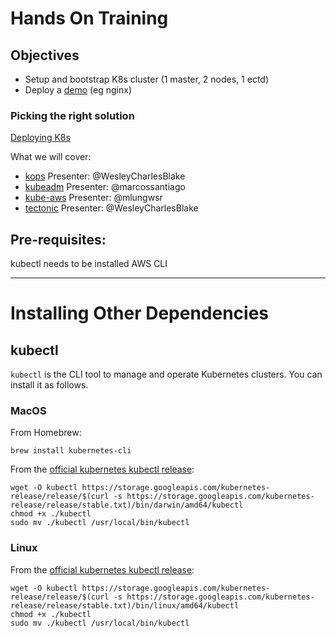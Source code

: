 # Hands On Training

## Objectives
-  Setup and bootstrap K8s cluster (1 master, 2 nodes, 1 ectd)
-  Deploy a [demo](https://github.com/WesleyCharlesBlake/k8s-demo) (eg nginx)

### Picking the right solution

[Deploying K8s](https://kubernetes.io/docs/setup/pick-right-solution/#local-machine-solutions)


What we will cover:
- [kops](KOPS-AWS.md) Presenter: @WesleyCharlesBlake
- [kubeadm](https://kubernetes.io/docs/setup/independent/create-cluster-kubeadm/) Presenter: @marcossantiago
- [kube-aws](https://github.com/kubernetes-incubator/kube-aws)  Presenter: @mlungwsr
- [tectonic](https://coreos.com/tectonic/) Presenter: @WesleyCharlesBlake

## Pre-requisites:
kubectl needs to be installed
AWS CLI

---
# Installing Other Dependencies

## kubectl

`kubectl` is the CLI tool to manage and operate Kubernetes clusters.  You can install it as follows.

### MacOS
From Homebrew:
```
brew install kubernetes-cli
```

From the [official kubernetes kubectl release](https://kubernetes.io/docs/tasks/tools/install-kubectl/):

```
wget -O kubectl https://storage.googleapis.com/kubernetes-release/release/$(curl -s https://storage.googleapis.com/kubernetes-release/release/stable.txt)/bin/darwin/amd64/kubectl
chmod +x ./kubectl
sudo mv ./kubectl /usr/local/bin/kubectl
```

### Linux
From the [official kubernetes kubectl release](https://kubernetes.io/docs/tasks/tools/install-kubectl/):

```
wget -O kubectl https://storage.googleapis.com/kubernetes-release/release/$(curl -s https://storage.googleapis.com/kubernetes-release/release/stable.txt)/bin/linux/amd64/kubectl
chmod +x ./kubectl
sudo mv ./kubectl /usr/local/bin/kubectl
```


